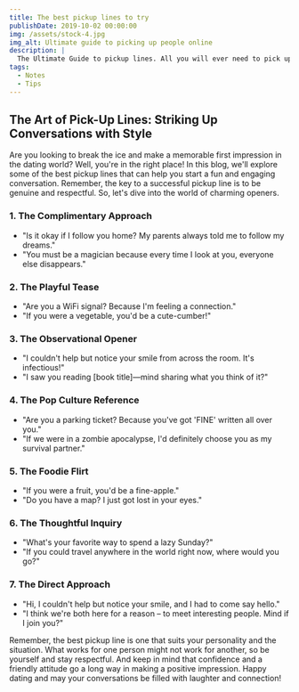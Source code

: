 ```yaml
---
title: The best pickup lines to try
publishDate: 2019-10-02 00:00:00
img: /assets/stock-4.jpg
img_alt: Ultimate guide to picking up people online
description: |
  The Ultimate Guide to pickup lines. All you will ever need to pick up people online.
tags:
  - Notes
  - Tips
---
```


## The Art of Pick-Up Lines: Striking Up Conversations with Style

Are you looking to break the ice and make a memorable first impression in the dating world? Well, you're in the right place! In this blog, we'll explore some of the best pickup lines that can help you start a fun and engaging conversation. Remember, the key to a successful pickup line is to be genuine and respectful. So, let's dive into the world of charming openers.

### 1. The Complimentary Approach
- "Is it okay if I follow you home? My parents always told me to follow my dreams."
- "You must be a magician because every time I look at you, everyone else disappears."

### 2. The Playful Tease
- "Are you a WiFi signal? Because I'm feeling a connection."
- "If you were a vegetable, you'd be a cute-cumber!"

### 3. The Observational Opener
- "I couldn't help but notice your smile from across the room. It's infectious!"
- "I saw you reading [book title]—mind sharing what you think of it?"

### 4. The Pop Culture Reference
- "Are you a parking ticket? Because you've got 'FINE' written all over you."
- "If we were in a zombie apocalypse, I'd definitely choose you as my survival partner."

### 5. The Foodie Flirt
- "If you were a fruit, you'd be a fine-apple."
- "Do you have a map? I just got lost in your eyes."

### 6. The Thoughtful Inquiry
- "What's your favorite way to spend a lazy Sunday?"
- "If you could travel anywhere in the world right now, where would you go?"

### 7. The Direct Approach
- "Hi, I couldn't help but notice your smile, and I had to come say hello."
- "I think we're both here for a reason – to meet interesting people. Mind if I join you?"

Remember, the best pickup line is one that suits your personality and the situation. What works for one person might not work for another, so be yourself and stay respectful. And keep in mind that confidence and a friendly attitude go a long way in making a positive impression. Happy dating and may your conversations be filled with laughter and connection!
